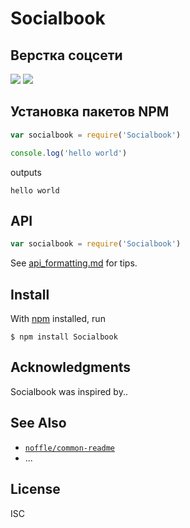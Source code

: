 # Socialbook
 <h2> Верстка соцсети</h2>
<img src="https://img.shields.io/github/languages/code-size/Dmitriy-Rassol/SocialBook">
<img src="https://badges.frapsoft.com/os/v1/open-source.svg?v=103" >


## Установка пакетов NPM
```js
var socialbook = require('Socialbook')

console.log('hello world')
```

outputs

```
hello world
```

## API

```js
var socialbook = require('Socialbook')
```

See [api_formatting.md](api_formatting.md) for tips.

## Install

With [npm](https://npmjs.org/) installed, run

```
$ npm install Socialbook
```

## Acknowledgments

Socialbook was inspired by..

## See Also

- [`noffle/common-readme`](https://github.com/noffle/common-readme)
- ...

## License

ISC
